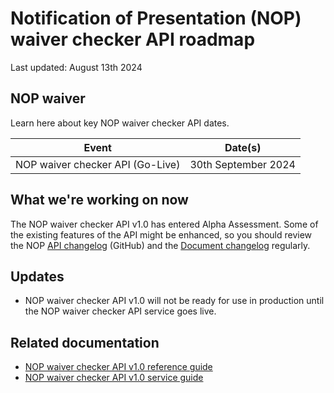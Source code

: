 # Notification of Presentation (NOP) waiver checker API roadmap
Last updated: August 13th 2024

## NOP waiver
Learn here about key NOP waiver checker API dates.


| Event                            | Date(s)             |
| -------------------------------- | ------------------- |
| NOP waiver checker API (Go-Live) | 30th September 2024 |

## What we're working on now
The NOP waiver checker API v1.0 has entered Alpha Assessment. Some of the existing features of the API might be enhanced, so you should review the NOP [API changelog](https://github.com/hmrc/uknw-auth-checker-api/blob/main/CHANGELOG.md) (GitHub) and the [Document changelog](/guides/uknw-auth-checker-api-service-guide/#changelogs) regularly.

## Updates
- NOP waiver checker API v1.0 will not be ready for use in production until the NOP waiver checker API service goes live.

## Related documentation
- [NOP waiver checker API v1.0 reference guide](/api-documentation/docs/api/service/uknw-auth-checker-api/1.0)
- [NOP waiver checker API v1.0 service guide](/guides/uknw-auth-checker-api-service-guide/)

